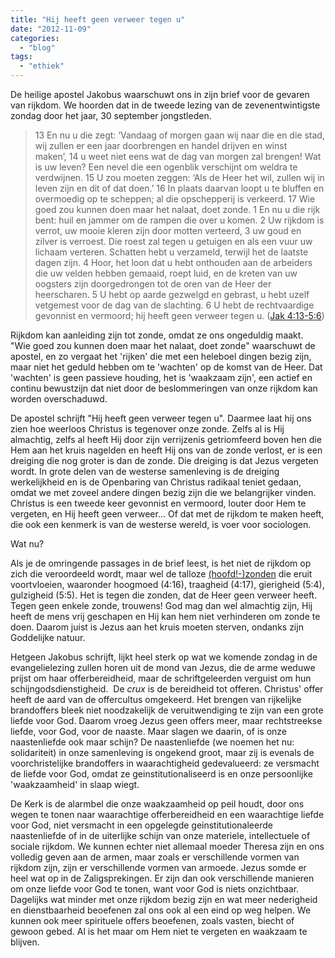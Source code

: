 ```yaml
---
title: "Hij heeft geen verweer tegen u"
date: "2012-11-09"
categories: 
  - "blog"
tags: 
  - "ethiek"
---
```


De heilige apostel Jakobus waarschuwt ons in zijn brief voor de gevaren van rijkdom. We hoorden dat in de tweede lezing van de zevenentwintigste zondag door het jaar, 30 september jongstleden.

> 13 En nu u die zegt: ‘Vandaag of morgen gaan wij naar die en die stad, wij zullen er een jaar doorbrengen en handel drijven en winst maken’, 14 u weet niet eens wat de dag van morgen zal brengen! Wat is uw leven? Een nevel die een ogenblik verschijnt om weldra te verdwijnen. 15 U zou moeten zeggen: ‘Als de Heer het wil, zullen wij in leven zijn en dit of dat doen.’ 16 In plaats daarvan loopt u te bluffen en overmoedig op te scheppen; al die opschepperij is verkeerd. 17 Wie goed zou kunnen doen maar het nalaat, doet zonde. 1 En nu u die rijk bent: huil en jammer om de rampen die over u komen. 2 Uw rijkdom is verrot, uw mooie kleren zijn door motten verteerd, 3 uw goud en zilver is verroest. Die roest zal tegen u getuigen en als een vuur uw lichaam verteren. Schatten hebt u verzameld, terwijl het de laatste dagen zijn. 4 Hoor, het loon dat u hebt onthouden aan de arbeiders die uw velden hebben gemaaid, roept luid, en de kreten van uw oogsters zijn doorgedrongen tot de oren van de Heer der heerscharen. 5 U hebt op aarde gezwelgd en gebrast, u hebt uzelf vetgemest voor de dag van de slachting. 6 U hebt de rechtvaardige gevonnist en vermoord; hij heeft geen verweer tegen u. ([Jak 4:13-5:6](https://bijbel.gelovenleren.net/jak.html#jak-4))

Rijkdom kan aanleiding zijn tot zonde, omdat ze ons ongeduldig maakt. "Wie goed zou kunnen doen maar het nalaat, doet zonde" waarschuwt de apostel, en zo vergaat het 'rijken' die met een heleboel dingen bezig zijn, maar niet het geduld hebben om te 'wachten' op de komst van de Heer. Dat 'wachten' is geen passieve houding, het is 'waakzaam zijn', een actief en continu bewustzijn dat niet door de beslommeringen van onze rijkdom kan worden overschaduwd.

De apostel schrijft "Hij heeft geen verweer tegen u". Daarmee laat hij ons zien hoe weerloos Christus is tegenover onze zonde. Zelfs al is Hij almachtig, zelfs al heeft Hij door zijn verrijzenis getriomfeerd boven hen die Hem aan het kruis nagelden en heeft Hij ons van de zonde verlost, er is een dreiging die nog groter is dan de zonde. Die dreiging is dat Jezus vergeten wordt. In grote delen van de westerse samenleving is de dreiging werkelijkheid en is de Openbaring van Christus radikaal teniet gedaan, omdat we met zoveel andere dingen bezig zijn die we belangrijker vinden. Christus is een tweede keer gevonnist en vermoord, louter door Hem te vergeten, en Hij heeft geen verweer... Of dat met de rijkdom te maken heeft, die ook een kenmerk is van de westerse wereld, is voer voor sociologen.

Wat nu?

Als je de omringende passages in de brief leest, is het niet de rijkdom op zich die veroordeeld wordt, maar wel de talloze [(hoofd!-)zonden](http://prentencatechismus.org/2011/01/17/twaalfde-artikel-vervolg-ik-geloof-in-het-eeuwig-leven/) die eruit voortvloeien, waaronder hoogmoed (4:16), traagheid (4:17), gierigheid (5:4), gulzigheid (5:5). Het is tegen die zonden, dat de Heer geen verweer heeft. Tegen geen enkele zonde, trouwens! God mag dan wel almachtig zijn, Hij heeft de mens vrij geschapen en Hij kan hem niet verhinderen om zonde te doen. Daarom juist is Jezus aan het kruis moeten sterven, ondanks zijn Goddelijke natuur.

Hetgeen Jakobus schrijft, lijkt heel sterk op wat we komende zondag in de evangelielezing zullen horen uit de mond van Jezus, die de arme weduwe prijst om haar offerbereidheid, maar de schriftgeleerden verguist om hun schijngodsdienstigheid.  De _crux_ is de bereidheid tot offeren. Christus' offer heeft de aard van de offercultus omgekeerd. Het brengen van rijkelijke brandoffers bleek niet noodzakelijk de veruitwendiging te zijn van een grote liefde voor God. Daarom vroeg Jezus geen offers meer, maar rechtstreekse liefde, voor God, voor de naaste. Maar slagen we daarin, of is onze naastenliefde ook maar schijn? De naastenliefde (we noemen het nu: solidariteit) in onze samenleving is ongekend groot, maar zij is evenals de voorchristelijke brandoffers in waarachtigheid gedevalueerd: ze versmacht de liefde voor God, omdat ze geinstitutionaliseerd is en onze persoonlijke 'waakzaamheid' in slaap wiegt.

De Kerk is de alarmbel die onze waakzaamheid op peil houdt, door ons wegen te tonen naar waarachtige offerbereidheid en een waarachtige liefde voor God, niet versmacht in een opgelegde geinstitutionaleerde naastenliefde of in de uiterlijke schijn van onze materiele, intellectuele of sociale rijkdom. We kunnen echter niet allemaal moeder Theresa zijn en ons volledig geven aan de armen, maar zoals er verschillende vormen van rijkdom zijn, zijn er verschillende vormen van armoede. Jezus somde er heel wat op in de Zaligsprekingen. Er zijn dan ook verschillende manieren om onze liefde voor God te tonen, want voor God is niets onzichtbaar. Dagelijks wat minder met onze rijkdom bezig zijn en wat meer nederigheid en dienstbaarheid beoefenen zal ons ook al een eind op weg helpen. We kunnen ook meer spirituele offers beoefenen, zoals vasten, biecht of gewoon gebed. Al is het maar om Hem niet te vergeten en waakzaam te blijven.
